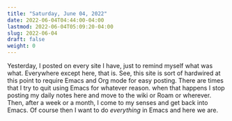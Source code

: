 ```yaml
---
title: "Saturday, June 04, 2022"
date: 2022-06-04T04:44:00-04:00
lastmod: 2022-06-04T05:09:20-04:00
slug: 2022-06-04
draft: false
weight: 0
---
```


Yesterday, I posted on every site I have, just to remind myself what was what. Everywhere except here, that is. See, this site is sort of hardwired at this point to require Emacs and Org mode for easy posting. There are times that I try to quit using Emacs for whatever reason. when that happens I stop posting my daily notes here and move to the wiki or Roam or wherever. Then, after a week or a month, I come to my senses and get back into Emacs. Of course then I want to do _everything_ in Emacs and here we are.

[//]: # "Exported with love from a post written in Org mode"
[//]: # "- https://github.com/kaushalmodi/ox-hugo"
